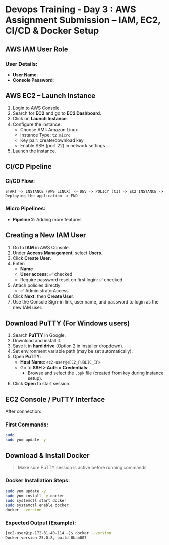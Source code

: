 # Devops Training - Day 3 : AWS Assignment Submission – IAM, EC2, CI/CD & Docker Setup


##  AWS IAM User Role


### User Details:
- **User Name**: 
- **Console Password**: 



##  AWS EC2 – Launch Instance
1. Login to AWS Console.
2. Search for **EC2** and go to **EC2 Dashboard**.
3. Click on **Launch Instance**.
4. Configure the instance:
   - Choose AMI: Amazon Linux
   - Instance Type: `t2.micro`
   - Key pair: create/download key
   - Enable SSH (port 22) in network settings
5. Launch the instance.



##  CI/CD Pipeline

###  CI/CD Flow:
```
START -> INSTANCE (AWS LINUX) -> DEV -> POLICY (CI) -> EC2 INSTANCE -> Deploying the application -> END
```

###  Micro Pipelines:
- **Pipeline 2**: Adding more features


##  Creating a New IAM User
1. Go to **IAM** in AWS Console.
2. Under **Access Management**, select **Users**.
3. Click **Create User**.
4. Enter:
   - **Name**
   - **User access**: ✅ checked
   - Require password reset on first login: ✅ checked
5. Attach policies directly:
   - ✅ AdministratorAccess
6. Click **Next**, then **Create User**.
7. Use the Console Sign-in link, user name, and password to login as the new IAM user.


## Download PuTTY (For Windows users)
1. Search **PuTTY** in Google.
2. Download and install it.
3. Save it in **hard drive** (Option 2 in installer dropdown).
4. Set environment variable path (may be set automatically).
5. Open **PuTTY**:
   - **Host Name**: `ec2-user@<EC2_PUBLIC_IP>`
   - Go to **SSH > Auth > Credentials**:
     - Browse and select the `.ppk` file (created from key during instance setup).
6. Click **Open** to start session.



##  EC2 Console / PuTTY Interface
After connection:

### First Commands:
```bash
sudo
sudo yum update -y
```



##  Download & Install Docker
> Make sure PuTTY session is active before running commands.

### Docker Installation Steps:
```bash
sudo yum update -y
sudo yum install -y docker
sudo systemctl start docker
sudo systemctl enable docker
docker --version
```

### Expected Output (Example):
```bash
[ec2-user@ip-172-31-40-114 ~]$ docker --version
Docker version 25.0.8, build 0bab007
```
